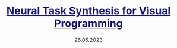 ---
title: '<a href="https://arxiv.org/pdf/2305.18342.pdf"  style="color: MidnightBlue; text-decoration: underline;"> Neural Task Synthesis for Visual Programming</a>'
collection: publications
permalink: /publication/neural_task_synthesis
excerpt: 'V. Padurean, G. Tzannetos, A. Singla'
date: 26.05.2023
venue: 'arXiv'
#paperurl: 'https://arxiv.org/pdf/2305.18342.pdf'
#citation: ''
---